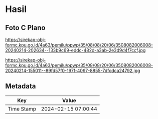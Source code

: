 # Hasil

## Foto C Plano

https://sirekap-obj-formc.kpu.go.id/4a63/pemilu/ppwp/35/08/08/20/06/3508082006008-20240214-202634--133b9c69-eddc-482d-a3ab-2e3d9d4f7ccf.jpg

https://sirekap-obj-formc.kpu.go.id/4a63/pemilu/ppwp/35/08/08/20/06/3508082006008-20240214-155011--89fd57f0-197f-4097-8855-7dfcdca24792.jpg


## Metadata

| Key        | Value               |
| ---------- | ------------------- |
| Time Stamp | 2024-02-15 07:00:44 |



